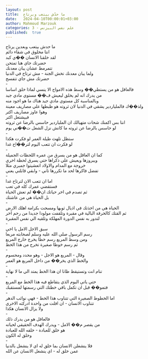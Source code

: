 ```yaml
---
layout: post
title:  ما حدّش بيتعب ويرتاح
date:   2024-04-10T00:00:01+03:00
author: Mahmoud Marzouk
categories: 3 - علم نفس البيزنس
published:  true
---
```

ما حدش بيتعب وبعدين يرتاح\
انتا مخلوق في شقاء دائم\
لقد خلقنا الانسان ��ي كبد\
حضرتك جاي هنا تمتحن\
تتمرمط عشان يبان معدنك\
ولما يبان معدنك تخش الجنة - مش ترتاح في الدنيا\
حضرتك مش جاي تتفسح\
-\
فالعاقل هو من يستطي�� وسط هذه الامواج الا ينسي لماذا خلق
اساسا\
من يدرك انه لم يخلق ليعيش ف�� مستوي مادي جيد\
وبالمناسبة كل مستوي مادي جيد هناك ما هو اجود منه\
ولذ��ك فالملياردير يشقي في الدنيا لان ثروته هو ظبطها علي مصاريف
معينة\
وهوا عاوز مصاريف اكتر\
فبيشتغل اكتر\
انتا بس اكمنك شحات متهيالك ان الملياردير حاسس بالرضا عن
ثروته\
لو حاسس بالرضا عن ثروته ما كانش نزل الشغل ت��ني يوم\
-\
ستظل تلهث طيلة العمر لو فكرت هكذا\
لو فكرت ان تتعب اليوم لتر��اح غدا\
-\
كما ان العاقل هو من يسرق من عمره اللحظات الجميلة\
ويبروزها ويعيش علي ذكراها حتي يسرق لحظة اخري\
خروجة مع المدام والاولاد اتعشيتوا جمبري مثلا\
تفضل فاكرها لحد ما تكررها تاني - وابقي قابلني يعني\
-\
اما ان تتعب الان لترتاح غدا\
فستقضي عمرك كله في تعب\
ثم تصدم في اخر حياتك ان�� لم تعش الحياة\
بل الحياة هي من عاشتك\
-\
الحياة هي من اخذتك في اذيال ثوبها ومسحت بكرامة اهلك الارض\
ثم القتك كالخرقة البالية في مقبرة وتلقفت مولودا جديدا من رحم
اخر\
لتدور به نفس الدورة المهلكة وتلقيه الي نفس المقبرة\
-\
سبق الاجل الامل يا اخي\
رسم الرسول صلي الله عليه وسلم لصحابته مربعا\
ومن وسط المربع رسم خطا يخرج خارج المربع\
ثم رسم خوطا صغيرة تخرج من هذا الخط\
-\
وقال - المربع هو الاجل - وهو محدد ومحسوم\
والخط الذي يخر�� من داخل المربع هو العمر\
-\
تنام انت وتستيقظ ظانا ان هذا الخط يمتد الي ما لا نهاية\
-\
حتي ياتي اليوم الذي يتقاطع فيه هذا الخط مع المربع\
فتمو�� قبل ان تكمل باقي خطتك التي رسمتها لمستقبك\
-\
اما الخطوط الصغيرة التي تتناوب هذا الخط - فهي نوائب الدهر\
تتناوب الانسان - ان افلت من واحدة ادركته الاخري\
ولا يزال الانسان هكذا\
-\
فالعاقل هو من يدرك ذلك\
من يقصر م�� الامل - ويدرك الهدف الحقيقي لحياته\
هو خلق للعبادة - خلقه الله للعبادة\
وخلق له الكون\
-\
فلا ينشغلن الانسان بما خلق له اي لا ينشغل بالدنيا\
عمن خلق له - اي ينشغل الانسان عن الله
